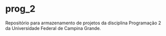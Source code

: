 # prog_2

Repositório para armazenamento de projetos da disciplina Programação 2 da Universidade Federal de Campina Grande.
